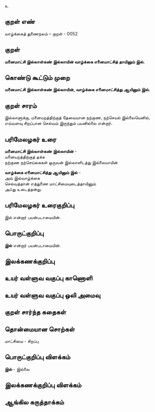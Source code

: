 உ

## குறள் எண் 

வாழ்க்கைத் துணைநலம் – குறள் - 0052  

## குறள் 

**மனைமாட்சி இல்லாள்கண் இல்லாயின் வாழ்க்கை 
எனைமாட்சித் தாயினும் இல்.** 

## கொண்டு கூட்டும் முறை

**மனைமாட்சி இல்லாள்கண் இல்லாயின்,  வாழ்க்கை எனைமாட்சித்து ஆயினும் இல்.**
## குறள் சாரம் 

இல்லாளுக்கு, மனையறத்திற்குத் தேவையான நற்குண, நற்செயல் இல்லையெனில், எவ்வளவு சிறப்பான செல்வம் இருந்தும் பயனில்லை என்றார். 

## பரிமேலழகர் உரை

**மனைமாட்சி இல்லாள்கண் இல்லாயின்** -  
மனையறத்திற்குத் தக்க  
நற்குண நற்செய்கைகள் ஒருவன் இல்லாளிடத்து இல்லையாயின்  

**வாழ்க்கை எனைமாட்சித்து ஆயினும் இல்** -  
அவ் இல்வாழ்க்கை  
செல்வத்தான் எத்துணை மாட்சிமையுடைத்தாயினும்  
அஃது உடைத்தன்று.  

## பரிமேலழகர் உரைகுறிப்பு   

 இல் என்றார் பயன்படாமையின்.
## பொருட்குறிப்பு 

**இல்** என்றார் பயன்படாமையின்.  
 
## இலக்கணக்குறிப்பு  


## உயர் வள்ளுவ வகுப்பு காணொளி


## உயர் வள்ளுவ வகுப்பு ஒலி அமைவு 

 
## குறள் சார்ந்த கதைகள் 


## தொன்மையான சொற்கள்

மாட்சிமை - சிறப்பு  

## பொருட்குறிப்பு விளக்கம்

**இல்** - இல்லை   

## இலக்கணக்குறிப்பு விளக்கம்


## ஆங்கில கருத்தாக்கம் 


